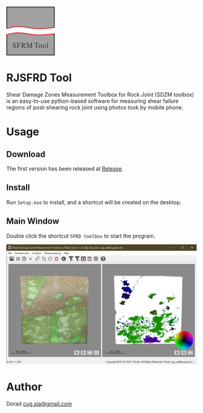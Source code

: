 ![](https://raw.githubusercontent.com/Doradx/RJSFRD-Tool/master/images/icons/logo.png)
# RJSFRD Tool
Shear Damage Zones Measurement Toolbox for Rock Joint (SDZM toolbox) is an easy-to-use python-based software for measuring shear failure regions of post-shearing rock joint using photos took by mobile phone.

# Usage
## Download
The first version has been released at [Release](https://github.com/Doradx/SDZM-Tool/releases/latest).
## Install
Run ```Setup.exe``` to install, and a shortcut will be created on the desktop.

## Main Window
Double click the shortcut ```SFRD toolbox``` to start the program.

![Main Window](https://raw.githubusercontent.com/Doradx/SDZM-Tool/master/images/main-window.png)

# Author
Dorad
cug.xia@gmail.com
